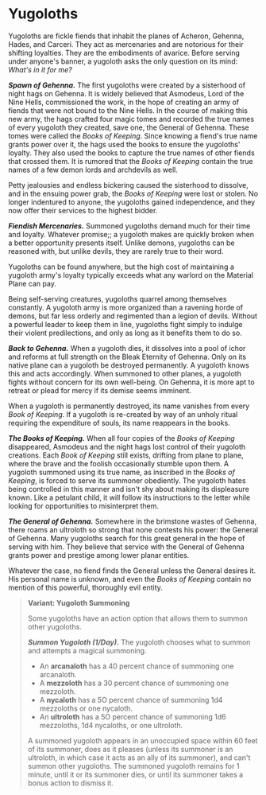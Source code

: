 # Yugoloths

Yugoloths are fickle fiends that inhabit the planes of Acheron, Gehenna, Hades, and Carceri. They act as mercenaries and are notorious for their shifting loyalties. They are the embodiments of avarice. Before serving under anyone's banner, a yugoloth asks the only question on its mind: *What's in it for me?*

***Spawn of Gehenna.*** The first yugoloths were created by a sisterhood of night hags on Gehenna. It is widely believed that Asmodeus, Lord of the Nine Hells, commissioned the work, in the hope of creating an army of fiends that were not bound to the Nine Hells. In the course of making this new army, the hags crafted four magic tomes and recorded the true names of every yugoloth they created, save one, the General of Gehenna. These tomes were called the *Books of Keeping*. Since knowing a fiend's true name grants power over it, the hags used the books to ensure the yugoloths' loyalty. They also used the books to capture the true names of other fiends that crossed them. It is rumored that the *Books of Keeping* contain the true names of a few demon lords and archdevils as well.

Petty jealousies and endless bickering caused the sisterhood to dissolve, and in the ensuing power grab, the *Books of Keeping* were lost or stolen. No longer indentured to anyone, the yugoloths gained independence, and they now offer their services to the highest bidder.

***Fiendish Mercenaries.*** Summoned yugoloths demand much for their time and loyalty. Whatever promise;; a yugoloth makes are quickly broken when a better opportunity presents itself. Unlike demons, yugoloths can be reasoned with, but unlike devils, they are rarely true to their word.

Yugoloths can be found anywhere, but the high cost of maintaining a yugoloth army's loyalty typically exceeds what any warlord on the Material Plane can pay.

Being self-serving creatures, yugoloths quarrel among themselves constantly. A yugoloth army is more organized than a ravening horde of demons, but far less orderly and regimented than a legion of devils. Without a powerful leader to keep them in line, yugoloths fight simply to indulge their violent predilections, and only as long as it benefits them to do so.

***Back to Gehenna.*** When a yugoloth dies, it dissolves into a pool of ichor and reforms at full strength on the Bleak Eternity of Gehenna. Only on its native plane can a yugoloth be destroyed permanently. A yugoloth knows this and acts accordingly. When summoned to other planes, a yugoloth fights without concern for its own well-being. On Gehenna, it is more apt to retreat or plead for mercy if its demise seems imminent.

When a yugoloth is permanently destroyed, its name vanishes from every *Book of Keeping*. If a yugoloth is re-created by way of an unholy ritual requiring the expenditure of souls, its name reappears in the books.

***The Books of Keeping.*** When all four copies of the *Books of Keeping* disappeared, Asmodeus and the night hags lost control of their yugoloth creations. Each *Book of Keeping* still exists, drifting from plane to plane, where the brave and the foolish occasionally stumble upon them. A yugoloth summoned using its true name, as inscribed in the *Books of Keeping*, is forced to serve its summoner obediently. The yugoloth hates being controlled in this manner and isn't shy about making its displeasure known. Like a petulant child, it will follow its instructions to the letter while looking for opportunities to misinterpret them.

***The General of Gehenna.*** Somewhere in the brimstone wastes of Gehenna, there roams an ultroloth so strong that none contests his power: the General of Gehenna. Many yugoloths search for this great general in the hope of serving with him. They believe that service with the General of Gehenna grants power and prestige among lower planar entities.

Whatever the case, no fiend finds the General unless the General desires it. His personal name is unknown, and even the *Books of Keeping* contain no mention of this powerful, thoroughly evil entity.

> **Variant: Yugoloth Summoning**
>
> Some yugoloths have an action option that allows them to summon other yugoloths.
>
> ***Summon Yugoloth (1/Day).*** The yugoloth chooses what to summon and attempts a magical summoning.
>
> * An **arcanaloth** has a 40 percent chance of summoning one arcanaloth.
> * A **mezzoloth** has a 30 percent chance of summoning one mezzoloth.
> * A **nycaloth** has a 5O percent chance of summoning 1d4 mezzoloths or one nycaloth.
> * An **ultroloth** has a 5O percent chance of summoning 1d6 mezzoloths, 1d4 nycaloths, or one ultroloth.
>
> A summoned yugoloth appears in an unoccupied space within 60 feet of its summoner, does as it pleases (unless its summoner is an ultroloth, in which case it acts as an ally of its summoner), and can't summon other yugoloths. The summoned yugoloth remains for 1 minute, until it or its summoner dies, or until its summoner takes a bonus action to dismiss it.
